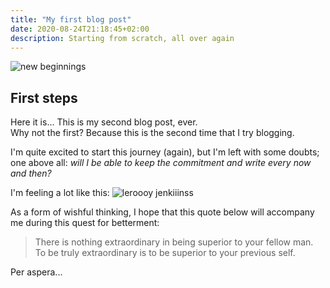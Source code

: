 ```yaml
---
title: "My first blog post"
date: 2020-08-24T21:18:45+02:00
description: Starting from scratch, all over again
---
```


![new beginnings](/img/first/start.jpg "Even a journey of a thousand miles
starts with a single step")

## First steps

Here it is... This is my second blog post, ever.<br>
Why not the first? Because this is the second time that I try blogging.

I'm quite excited to start this journey (again), but I'm left with some doubts;
one above all: _will I be able to keep the commitment and write every now and
then?_

I'm feeling a lot like this:
![leroooy jenkiiinss](/img/first/letsgo.gif "This is me, when I do stuff")

As a form of wishful thinking, I hope that this quote below will accompany me
during this quest for betterment:

> There is nothing extraordinary in being superior to your fellow man. To be
> truly extraordinary is to be superior to your previous self.

Per aspera...
